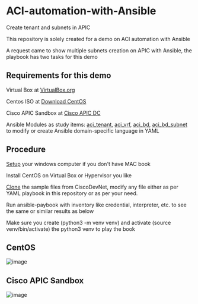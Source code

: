 # ACI-automation-with-Ansible
Create tenant and subnets in APIC

This repository is solely created for a demo on ACI automation with Ansible

A request came to show multiple subnets creation on APIC with Ansible, the playbook has two tasks for this demo

Requirements for this demo
--------------------------
Virtual Box at [VirtualBox.org](https://www.virtualbox.org/)

Centos ISO at [Download CentOS](https://www.centos.org/download/)

Cisco APIC Sandbox at [Cisco APIC DC](https://sandboxapicdc.cisco.com)

Ansible Modules as study items:
[aci_tenant](https://docs.ansible.com/ansible/latest/modules/aci_tenant_module.html),
[aci_vrf](https://docs.ansible.com/ansible/latest/modules/aci_vrf_module.html),
[aci_bd](https://docs.ansible.com/ansible/latest/modules/aci_bd_module.html),
[aci_bd_subnet](https://docs.ansible.com/ansible/latest/modules/aci_bd_subnet_module.html)
to modify or create Ansible domain-specific language in YAML

Procedure
---------
[Setup](https://developer.cisco.com/learning/modules/ansible-aci-intro/aci_ansible_part1/step/1) your windows computer if you don't have MAC book 

Install CentOS on Virtual Box or Hypervisor you like

[Clone](https://github.com/CiscoDevNet/aci_ansible_learning_labs_code_samples) the sample files from CiscoDevNet, modify any file either as per YAML playbook in this repository or as per your need.

Run ansible-paybook with inventory like credential, interpreter, etc. to see the same or similar results as below

Make sure you create (python3 -m venv venv) and activate (source venv/bin/activate) the python3 venv to play the book

CentOS
------
![image](https://user-images.githubusercontent.com/47313728/76161863-9c5f4f00-60f4-11ea-995b-9c1fd51ebe3d.png)

Cisco APIC Sandbox
------------
![image](https://user-images.githubusercontent.com/47313728/76162004-1b08bc00-60f6-11ea-9296-3596692391e7.png)

